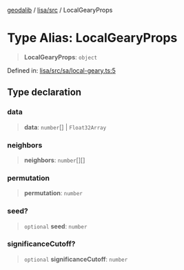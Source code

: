 [geodalib](../../../modules.md) / [lisa/src](../index.md) / LocalGearyProps

# Type Alias: LocalGearyProps

> **LocalGearyProps**: `object`

Defined in: [lisa/src/sa/local-geary.ts:5](https://github.com/GeoDaCenter/geoda-lib/blob/3f9453a08cf3d7f96b1a0d65d18359804129d8d2/js/packages/lisa/src/sa/local-geary.ts#L5)

## Type declaration

### data

> **data**: `number`[] \| `Float32Array`

### neighbors

> **neighbors**: `number`[][]

### permutation

> **permutation**: `number`

### seed?

> `optional` **seed**: `number`

### significanceCutoff?

> `optional` **significanceCutoff**: `number`

